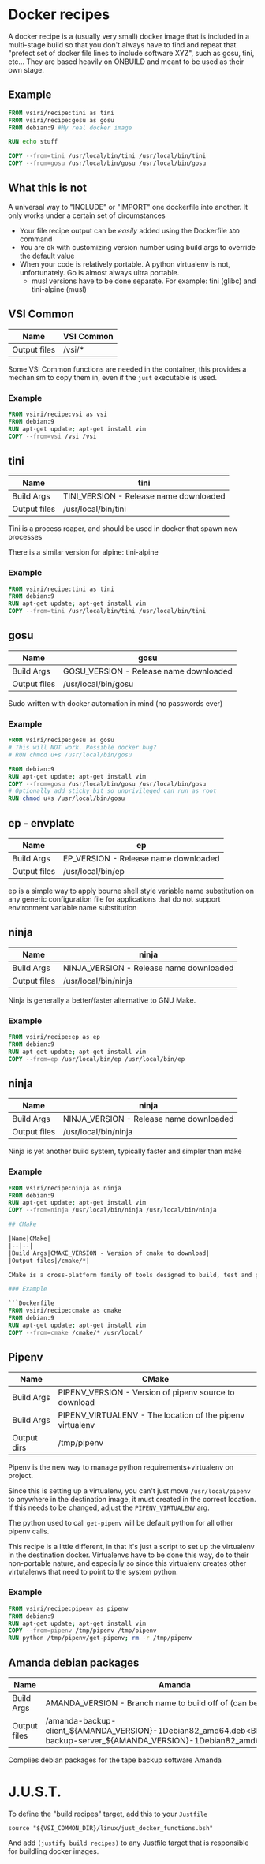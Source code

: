 # Docker recipes

A docker recipe is a (usually very small) docker image that is included in a
multi-stage build so that you don't always have to find and repeat that "prefect
set of docker file lines to include software XYZ", such as gosu, tini, etc...
They are based heavily on ONBUILD and meant to be used as their own stage.

## Example

```Dockerfile
FROM vsiri/recipe:tini as tini
FROM vsiri/recipe:gosu as gosu
FROM debian:9 #My real docker image

RUN echo stuff

COPY --from=tini /usr/local/bin/tini /usr/local/bin/tini
COPY --from=gosu /usr/local/bin/gosu /usr/local/bin/gosu
```

## What this is not

A universal way to "INCLUDE" or "IMPORT" one dockerfile into another. It only works under a certain set of circumstances

- Your file recipe output can be *easily* added using the Dockerfile `ADD` command
- You are ok with customizing version number using build args to override the default value
- When your code is relatively portable. A python virtualenv is not, unfortunately. Go is almost always ultra portable.
    - musl versions have to be done separate. For example: tini (glibc) and tini-alpine (musl)

## VSI Common

|Name|VSI Common|
|--|--|
|Output files|/vsi/*|

Some VSI Common functions are needed in the container, this provides a mechanism to copy them in, even if the `just` executable is used.

### Example

```Dockerfile
FROM vsiri/recipe:vsi as vsi
FROM debian:9
RUN apt-get update; apt-get install vim
COPY --from=vsi /vsi /vsi
```

## tini

|Name|tini|
|--|--|
|Build Args|TINI_VERSION - Release name downloaded|
|Output files|/usr/local/bin/tini|

Tini is a process reaper, and should be used in docker that spawn new processes

There is a similar version for alpine: tini-alpine

### Example

```Dockerfile
FROM vsiri/recipe:tini as tini
FROM debian:9
RUN apt-get update; apt-get install vim
COPY --from=tini /usr/local/bin/tini /usr/local/bin/tini
```

## gosu

|Name|gosu|
|--|--|
|Build Args|GOSU_VERSION - Release name downloaded|
|Output files|/usr/local/bin/gosu|

Sudo written with docker automation in mind (no passwords ever)

### Example

```Dockerfile
FROM vsiri/recipe:gosu as gosu
# This will NOT work. Possible docker bug?
# RUN chmod u+s /usr/local/bin/gosu

FROM debian:9
RUN apt-get update; apt-get install vim
COPY --from=gosu /usr/local/bin/gosu /usr/local/bin/gosu
# Optionally add sticky bit so unprivileged can run as root
RUN chmod u+s /usr/local/bin/gosu
```

## ep - envplate

|Name|ep|
|--|--|
|Build Args|EP_VERSION - Release name downloaded|
|Output files|/usr/local/bin/ep|

ep is a simple way to apply bourne shell style variable name substitution on any generic configuration file for applications that do not support environment variable name substitution

## ninja

|Name|ninja|
|--|--|
|Build Args|NINJA_VERSION - Release name downloaded|
|Output files|/usr/local/bin/ninja|

Ninja is generally a better/faster alternative to GNU Make.

### Example

```Dockerfile
FROM vsiri/recipe:ep as ep
FROM debian:9
RUN apt-get update; apt-get install vim
COPY --from=ep /usr/local/bin/ep /usr/local/bin/ep
```
## ninja

|Name|ninja|
|--|--|
|Build Args|NINJA_VERSION - Release name downloaded|
|Output files|/usr/local/bin/ninja|

Ninja is yet another build system, typically faster and simpler than make

### Example

```Dockerfile
FROM vsiri/recipe:ninja as ninja
FROM debian:9
RUN apt-get update; apt-get install vim
COPY --from=ninja /usr/local/bin/ninja /usr/local/bin/ninja

## CMake

|Name|CMake|
|--|--|
|Build Args|CMAKE_VERSION - Version of cmake to download|
|Output files|/cmake/*|

CMake is a cross-platform family of tools designed to build, test and package software

### Example

```Dockerfile
FROM vsiri/recipe:cmake as cmake
FROM debian:9
RUN apt-get update; apt-get install vim
COPY --from=cmake /cmake/* /usr/local/
```

## Pipenv

|Name|CMake|
|--|--|
|Build Args|PIPENV_VERSION - Version of pipenv source to download|
|Build Args|PIPENV_VIRTUALENV - The location of the pipenv virtualenv|
|Output dirs|/tmp/pipenv|

Pipenv is the new way to manage python requirements+virtualenv on project.

Since this is setting up a virtualenv, you can't just move `/usr/local/pipenv` to anywhere in the destination image, it must created in the correct location. If this needs to be changed, adjust the `PIPENV_VIRTUALENV` arg.

The python used to call `get-pipenv` will be default python for all other pipenv calls.

This recipe is a little different, in that it's just a script to set up the virtualenv in the destination docker. Virtualenvs have to be done this way, do to their non-portable nature, and especially so since this virtualenv creates other virtutalenvs that need to point to the system python.

### Example

```Dockerfile
FROM vsiri/recipe:pipenv as pipenv
FROM debian:9
RUN apt-get update; apt-get install vim
COPY --from=pipenv /tmp/pipenv /tmp/pipenv
RUN python /tmp/pipenv/get-pipenv; rm -r /tmp/pipenv
```

## Amanda debian packages

|Name|Amanda|
|--|--|
|Build Args|AMANDA_VERSION - Branch name to build off of (can be a sha)|
|Output files|/amanda-backup-client_${AMANDA_VERSION}-1Debian82_amd64.deb<BR>/amanda-backup-server_${AMANDA_VERSION}-1Debian82_amd64.deb|

Complies debian packages for the tape backup software Amanda

# J.U.S.T.

To define the "build recipes" target, add this to your `Justfile`

    source "${VSI_COMMON_DIR}/linux/just_docker_functions.bsh"

And add `(justify build recipes)` to any Justfile target that is responsible for buildling docker images.

